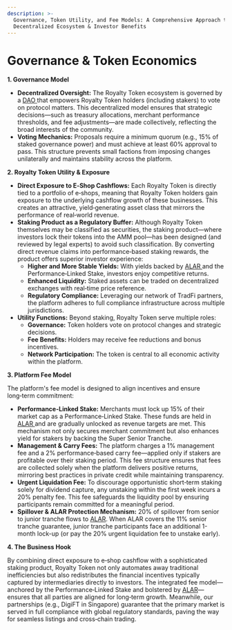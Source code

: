 ```yaml
---
description: >-
  Governance, Token Utility, and Fee Models: A Comprehensive Approach to
  Decentralized Ecosystem & Investor Benefits
---
```


# Governance & Token Economics

**1. Governance Model**

* **Decentralized Oversight:** The Royalty Token ecosystem is governed by a [DAO ](<../README (2).md#dao-decentralized-autonomous-organization>)that empowers Royalty Token holders (including stakers) to vote on protocol matters. This decentralized model ensures that strategic decisions—such as treasury allocations, merchant performance thresholds, and fee adjustments—are made collectively, reflecting the broad interests of the community.
* **Voting Mechanics:** Proposals require a minimum quorum (e.g., 15% of staked governance power) and must achieve at least 60% approval to pass. This structure prevents small factions from imposing changes unilaterally and maintains stability across the platform.

**2. Royalty Token Utility & Exposure**

* **Direct Exposure to E‑Shop Cashflows:** Each Royalty Token is directly tied to a portfolio of e‑shops, meaning that Royalty Token holders gain exposure to the underlying cashflow growth of these businesses. This creates an attractive, yield‑generating asset class that mirrors the performance of real‑world revenue.
* **Staking Product as a Regulatory Buffer:** Although Royalty Token themselves may be classified as securities, the staking product—where investors lock their tokens into the AMM pool—has been designed (and reviewed by legal experts) to avoid such classification. By converting direct revenue claims into performance‑based staking rewards, the product offers superior investor experience:
  * **Higher and More Stable Yields:** With yields backed by [ALAR ](<../README (2).md#automated-liquidity-assurance-reserve-alar>)and the Performance‑Linked Stake, investors enjoy competitive returns.
  * **Enhanced Liquidity:** Staked assets can be traded on decentralized exchanges with real‑time price reference.
  * **Regulatory Compliance:** Leveraging our network of TradFi partners, the platform adheres to full compliance infrastructure across multiple jurisdictions.
* **Utility Functions:** Beyond staking, Royalty Token serve multiple roles:
  * **Governance:** Token holders vote on protocol changes and strategic decisions.
  * **Fee Benefits:** Holders may receive fee reductions and bonus incentives.
  * **Network Participation:** The token is central to all economic activity within the platform.

**3. Platform Fee Model**

The platform's fee model is designed to align incentives and ensure long‑term commitment:

* **Performance-Linked Stake:** Merchants must lock up 15% of their market cap as a Performance‑Linked Stake. These funds are held in [ALAR ](<../README (2).md#automated-liquidity-assurance-reserve-alar>)and are gradually unlocked as revenue targets are met. This mechanism not only secures merchant commitment but also enhances yield for stakers by backing the Super Senior Tranche.
* **Management & Carry Fees:** The platform charges a 1% management fee and a 2% performance‑based carry fee—applied only if stakers are profitable over their staking period. This fee structure ensures that fees are collected solely when the platform delivers positive returns, mirroring best practices in private credit while maintaining transparency.
* **Urgent Liquidation Fee:** To discourage opportunistic short‑term staking solely for dividend capture, any unstaking within the first week incurs a 20% penalty fee. This fee safeguards the liquidity pool by ensuring participants remain committed for a meaningful period.
* **Spillover & ALAR Protection Mechanism:** 20% of spillover from senior to junior tranche flows to [ALAR](<../README (2).md#automated-liquidity-assurance-reserve-alar>). When ALAR covers the 11% senior tranche guarantee, junior tranche participants face an additional 1-month lock-up (or pay the 20% urgent liquidation fee to unstake early).

**4. The Business Hook**

By combining direct exposure to e‑shop cashflow with a sophisticated staking product, Royalty Token not only automates away traditional inefficiencies but also redistributes the financial incentives typically captured by intermediaries directly to investors. The integrated fee model—anchored by the Performance‑Linked Stake and bolstered by [ALAR](<../README (2).md#automated-liquidity-assurance-reserve-alar>)—ensures that all parties are aligned for long‑term growth. Meanwhile, our partnerships (e.g., DigiFT in Singapore) guarantee that the primary market is served in full compliance with global regulatory standards, paving the way for seamless listings and cross‑chain trading.
